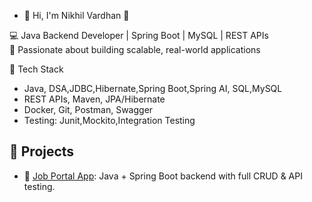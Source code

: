 - 👋 Hi, I'm Nikhil Vardhan 👋
  
💻 Java Backend Developer | Spring Boot | MySQL | REST APIs  
🎯 Passionate about building scalable, real-world applications

🔧 Tech Stack
- Java, DSA,JDBC,Hibernate,Spring Boot,Spring AI, SQL,MySQL
- REST APIs, Maven, JPA/Hibernate
- Docker, Git, Postman, Swagger
- Testing: Junit,Mockito,Integration Testing
## 🚀 Projects
- 💼 [Job Portal App](https://github.com/Nikhil-Vardhan1911/jobportal): Java + Spring Boot backend with full CRUD & API testing.
